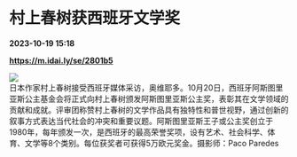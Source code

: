 # 村上春树获西班牙文学奖

**2023-10-19 15:18**

**https://m.idai.ly/se/2801b5**

![](http://pic.yupoo.com/fotomag/f62da403/4b2980a5.jpg)  
日本作家村上春树接受西班牙媒体采访，奥维耶多。10月20日，西班牙阿斯图里亚斯公主基金会将正式向村上春树颁发阿斯图里亚斯公主奖，表彰其在文学领域的贡献和成就。评审团称赞村上春树的文学作品具有独特性和普世视野，通过创新的叙事方式表达当代社会的冲突和重要议题。阿斯图里亚斯王子或公主奖创立于1980年，每年颁发一次，是西班牙的最高荣誉奖项，设有艺术、社会科学、体育、文学等8个类别。每位获奖者可获得5万欧元奖金。摄影师：Paco Paredes